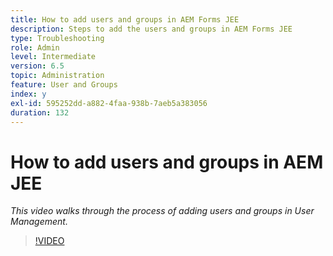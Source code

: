 ```yaml
---
title: How to add users and groups in AEM Forms JEE
description: Steps to add the users and groups in AEM Forms JEE
type: Troubleshooting
role: Admin
level: Intermediate
version: 6.5
topic: Administration
feature: User and Groups
index: y
exl-id: 595252dd-a882-4faa-938b-7aeb5a383056
duration: 132
---
```

# How to add users and groups in AEM JEE

*This video walks through the process of adding users and groups in User Management.*

>[!VIDEO](https://video.tv.adobe.com/v/335485?quality=12&learn=on)
